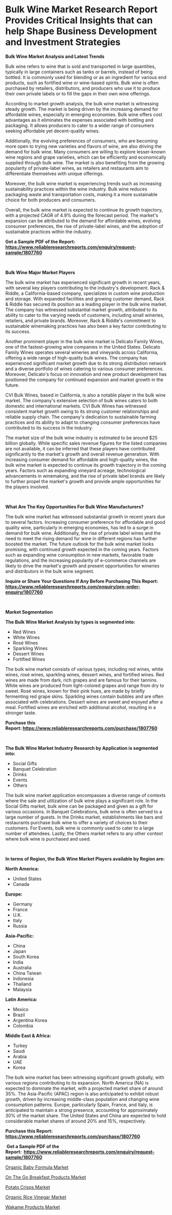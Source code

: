 <p><h1>Bulk Wine Market Research Report Provides Critical Insights that can help Shape Business Development and Investment Strategies</h1></p><p><strong>Bulk Wine Market Analysis and Latest Trends</strong></p>
<p><p>Bulk wine refers to wine that is sold and transported in large quantities, typically in large containers such as tanks or barrels, instead of being bottled. It is commonly used for blending or as an ingredient for various end products, such as fortified wine or wine-based spirits. Bulk wine is often purchased by retailers, distributors, and producers who use it to produce their own private labels or to fill the gaps in their own wine offerings.</p><p>According to market growth analysis, the bulk wine market is witnessing steady growth. The market is being driven by the increasing demand for affordable wines, especially in emerging economies. Bulk wine offers cost advantages as it eliminates the expenses associated with bottling and packaging. It allows producers to cater to a wider range of consumers seeking affordable yet decent-quality wines.</p><p>Additionally, the evolving preferences of consumers, who are becoming more open to trying new varieties and flavors of wine, are also driving the demand for bulk wine. Many consumers are willing to explore lesser-known wine regions and grape varieties, which can be efficiently and economically supplied through bulk wine. The market is also benefiting from the growing popularity of private-label wines, as retailers and restaurants aim to differentiate themselves with unique offerings.</p><p>Moreover, the bulk wine market is experiencing trends such as increasing sustainability practices within the wine industry. Bulk wine reduces packaging waste and transportation costs, making it a more sustainable choice for both producers and consumers.</p><p>Overall, the bulk wine market is expected to continue its growth trajectory, with a projected CAGR of 4.9% during the forecast period. The market's expansion can be attributed to the demand for affordable wines, evolving consumer preferences, the rise of private-label wines, and the adoption of sustainable practices within the industry.</p></p>
<p><strong>Get a Sample PDF of the Report:&nbsp; <a href="https://www.reliableresearchreports.com/enquiry/request-sample/1807760">https://www.reliableresearchreports.com/enquiry/request-sample/1807760</a></strong></p>
<p>&nbsp;</p>
<p><strong>Bulk Wine Major Market Players</strong></p>
<p><p>The bulk wine market has experienced significant growth in recent years, with several key players contributing to the industry's development. Rack & Riddle, a California-based company, specializes in custom wine production and storage. With expanded facilities and growing customer demand, Rack & Riddle has secured its position as a leading player in the bulk wine market. The company has witnessed substantial market growth, attributed to its ability to cater to the varying needs of customers, including small wineries, retailers, and private brands. Moreover, Rack & Riddle's commitment to sustainable winemaking practices has also been a key factor contributing to its success.</p><p>Another prominent player in the bulk wine market is Delicato Family Wines, one of the fastest-growing wine companies in the United States. Delicato Family Wines operates several wineries and vineyards across California, offering a wide range of high-quality bulk wines. The company has experienced significant market growth due to its strong distribution network and a diverse portfolio of wines catering to various consumer preferences. Moreover, Delicato's focus on innovation and new product development has positioned the company for continued expansion and market growth in the future.</p><p>CVI Bulk Wines, based in California, is also a notable player in the bulk wine market. The company's extensive selection of bulk wines caters to both domestic and international markets. CVI Bulk Wines has witnessed consistent market growth owing to its strong customer relationships and reliable supply chain. The company's dedication to sustainable farming practices and its ability to adapt to changing consumer preferences have contributed to its success in the industry.</p><p>The market size of the bulk wine industry is estimated to be around $25 billion globally. While specific sales revenue figures for the listed companies are not available, it can be inferred that these players have contributed significantly to the market's growth and overall revenue generation. With increasing consumer demand for affordable and high-quality wines, the bulk wine market is expected to continue its growth trajectory in the coming years. Factors such as expanding vineyard acreage, technological advancements in winemaking, and the rise of private label brands are likely to further propel the market's growth and provide ample opportunities for the players involved.</p></p>
<p>&nbsp;</p>
<p><strong>What Are The Key Opportunities For Bulk Wine Manufacturers?</strong></p>
<p><p>The bulk wine market has witnessed substantial growth in recent years due to several factors. Increasing consumer preference for affordable and good quality wine, particularly in emerging economies, has led to a surge in demand for bulk wine. Additionally, the rise of private label wines and the need to meet the rising demand for wine in different regions has further boosted the market. The future outlook for the bulk wine market looks promising, with continued growth expected in the coming years. Factors such as expanding wine consumption in new markets, favorable trade regulations, and the increasing popularity of e-commerce channels are likely to drive the market's growth and present opportunities for wineries and distributors in the bulk wine segment.</p></p>
<p><strong>Inquire or Share Your Questions If Any Before Purchasing This Report: <a href="https://www.reliableresearchreports.com/enquiry/pre-order-enquiry/1807760">https://www.reliableresearchreports.com/enquiry/pre-order-enquiry/1807760</a></strong></p>
<p>&nbsp;</p>
<p><strong>Market Segmentation</strong></p>
<p><strong>The Bulk Wine Market Analysis by types is segmented into:</strong></p>
<p><ul><li>Red Wines</li><li>White Wines</li><li>Rosé Wines</li><li>Sparkling Wines</li><li>Dessert Wines</li><li>Fortified Wines</li></ul></p>
<p><p>The bulk wine market consists of various types, including red wines, white wines, rosé wines, sparkling wines, dessert wines, and fortified wines. Red wines are made from dark, rich grapes and are famous for their tannins. White wines are produced from light-colored grapes and range from dry to sweet. Rosé wines, known for their pink hues, are made by briefly fermenting red grape skins. Sparkling wines contain bubbles and are often associated with celebrations. Dessert wines are sweet and enjoyed after a meal. Fortified wines are enriched with additional alcohol, resulting in a stronger taste.</p></p>
<p><strong>Purchase this Report:&nbsp;<a href="https://www.reliableresearchreports.com/purchase/1807760">https://www.reliableresearchreports.com/purchase/1807760</a></strong></p>
<p>&nbsp;</p>
<p><strong>The Bulk Wine Market Industry Research by Application is segmented into:</strong></p>
<p><ul><li>Social Gifts</li><li>Banquet Celebration</li><li>Drinks</li><li>Events</li><li>Others</li></ul></p>
<p><p>The bulk wine market application encompasses a diverse range of contexts where the sale and utilization of bulk wine plays a significant role. In the Social Gifts market, bulk wine can be packaged and given as a gift for various occasions. In Banquet Celebrations, bulk wine is often served to a large number of guests. In the Drinks market, establishments like bars and restaurants purchase bulk wine to offer a variety of choices to their customers. For Events, bulk wine is commonly used to cater to a large number of attendees. Lastly, the Others market refers to any other context where bulk wine is purchased and used.</p></p>
<p>&nbsp;</p>
<p><strong>In terms of Region, the Bulk Wine Market Players available by Region are:</strong></p>
<p>
    <p> <strong> North America: </strong>
        <ul>
            <li>United States</li>
            <li>Canada</li>
        </ul>
        </p> 
    <p> <strong> Europe: </strong>
        <ul>
            <li>Germany</li>
            <li>France</li>
            <li>U.K.</li>
            <li>Italy</li>
            <li>Russia</li>
        </ul>
        </p> 
    <p> <strong> Asia-Pacific: </strong>
        <ul>
            <li>China</li>
            <li>Japan</li>
            <li>South Korea</li>
            <li>India</li>
            <li>Australia</li>
            <li>China Taiwan</li>
            <li>Indonesia</li>
            <li>Thailand</li>
            <li>Malaysia</li>
        </ul>
        </p> 
    <p> <strong> Latin America: </strong>
        <ul>
            <li>Mexico</li>
            <li>Brazil</li>
            <li>Argentina Korea</li>
            <li>Colombia</li>
        </ul>
        </p> 
    <p> <strong> Middle East & Africa: </strong>
        <ul>
            <li>Turkey</li>
            <li>Saudi</li>
            <li>Arabia</li>
            <li>UAE</li>
            <li>Korea</li>
        </ul>
    </p>
    </p>
<p><p>The bulk wine market has been witnessing significant growth globally, with various regions contributing to its expansion. North America (NA) is expected to dominate the market, with a projected market share of around 35%. The Asia-Pacific (APAC) region is also anticipated to exhibit robust growth, driven by increasing middle-class population and changing wine consumption patterns. Europe, particularly Spain, France, and Italy, is anticipated to maintain a strong presence, accounting for approximately 30% of the market share. The United States and China are expected to hold considerable market shares of around 20% and 15%, respectively.</p></p>
<p><strong>Purchase this Report: <a href="https://www.reliableresearchreports.com/purchase/1807760">https://www.reliableresearchreports.com/purchase/1807760</a></strong></p>
<p>&nbsp;<strong>Get a Sample PDF of the Report:&nbsp;&nbsp;<a href="https://www.reliableresearchreports.com/enquiry/request-sample/1807760">https://www.reliableresearchreports.com/enquiry/request-sample/1807760</a></strong></p>
<p><strong></strong></p>
<p><p><a href="https://github.com/elizabethdagraca/Market-Research-Report-List-1/blob/main/organic-baby-formula-market.md">Organic Baby Formula Market</a></p><p><a href="https://github.com/irfadac/Market-Research-Report-List-1/blob/main/on-the-go-breakfast-products-market.md">On The Go Breakfast Products Market</a></p><p><a href="https://github.com/indrystar/Market-Research-Report-List-1/blob/main/potato-crisps-market.md">Potato Crisps Market</a></p><p><a href="https://github.com/juniordelafrance/Market-Research-Report-List-1/blob/main/organic-rice-vinegar-market.md">Organic Rice Vinegar Market</a></p><p><a href="https://github.com/khayangel/Market-Research-Report-List-1/blob/main/wakame-products-market.md">Wakame Products Market</a></p></p>